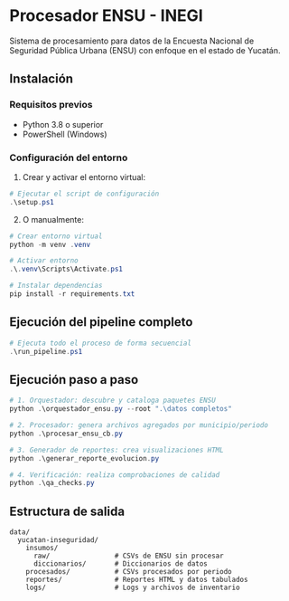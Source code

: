 # Procesador ENSU - INEGI

Sistema de procesamiento para datos de la Encuesta Nacional de Seguridad Pública Urbana (ENSU) con enfoque en el estado de Yucatán.

## Instalación

### Requisitos previos
- Python 3.8 o superior
- PowerShell (Windows)

### Configuración del entorno

1. Crear y activar el entorno virtual:
```powershell
# Ejecutar el script de configuración
.\setup.ps1
```

2. O manualmente:
```powershell
# Crear entorno virtual
python -m venv .venv

# Activar entorno
.\.venv\Scripts\Activate.ps1

# Instalar dependencias
pip install -r requirements.txt
```

## Ejecución del pipeline completo

```powershell
# Ejecuta todo el proceso de forma secuencial
.\run_pipeline.ps1
```

## Ejecución paso a paso

```powershell
# 1. Orquestador: descubre y cataloga paquetes ENSU
python .\orquestador_ensu.py --root ".\datos completos"

# 2. Procesador: genera archivos agregados por municipio/periodo
python .\procesar_ensu_cb.py

# 3. Generador de reportes: crea visualizaciones HTML
python .\generar_reporte_evolucion.py

# 4. Verificación: realiza comprobaciones de calidad
python .\qa_checks.py
```

## Estructura de salida

```
data/
  yucatan-inseguridad/
    insumos/
      raw/                # CSVs de ENSU sin procesar
      diccionarios/       # Diccionarios de datos
    procesados/           # CSVs procesados por periodo
    reportes/             # Reportes HTML y datos tabulados
    logs/                 # Logs y archivos de inventario
```
